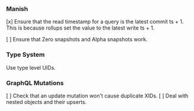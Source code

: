 ### Manish

[x] Ensure that the read timestamp for a query is the latest
  commit ts + 1. This is because rollups set the value to the latest write
  ts + 1.

[ ] Ensure that Zero snapshots and Alpha snapshots work.

### Type System

Use type level UIDs.

### GraphQL Mutations

[ ] Check that an update mutation won't cause duplicate XIDs.
[ ] Deal with nested objects and their upserts.

